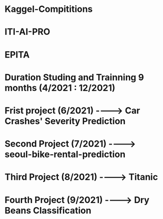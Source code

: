 # Kaggel-Compititions

# ITI-AI-PRO
# EPITA
# Duration Studing and Trainning 9 months  (4/2021 : 12/2021)

# Frist project  (6/2021) ----> Car Crashes' Severity Prediction
# Second Project (7/2021) ----> seoul-bike-rental-prediction
# Third Project  (8/2021) ----> Titanic
# Fourth Project (9/2021) ----> Dry Beans Classification
